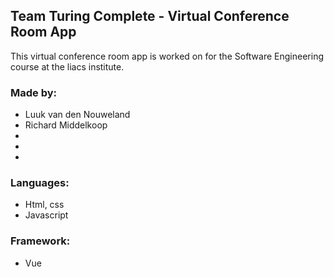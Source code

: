 ## Team Turing Complete - Virtual Conference Room App

This virtual conference room app is worked on for the Software Engineering course at the liacs institute.

### Made by:
* Luuk van den Nouweland
* Richard Middelkoop
*
*
*

### Languages:
* Html, css
* Javascript

### Framework:
* Vue
